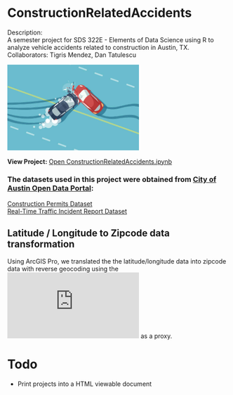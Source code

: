 # ConstructionRelatedAccidents
Description: <br>A semester project for SDS 322E - Elements of Data Science using R to analyze vehicle accidents related to construction in Austin, TX.
Collaborators: Tigris Mendez, Dan Tatulescu

<img src="Images/accident.jpg" width="300"/>

**View Project:** [Open ConstructionRelatedAccidents.ipynb](https://github.com/uploadtigris/ConstructionRelatedAccidents/blob/main/ConstructionRelatedAccidents.ipynb)

### The datasets used in this project were obtained from [City of Austin Open Data Portal](https://data.austintexas.gov/):
[Construction Permits Dataset](https://data.austintexas.gov/Building-and-Development/Issued-Construction-Permits/3syk-w9eu/about_data)<br>
[Real-Time Traffic Incident Report Dataset](https://data.austintexas.gov/Transportation-and-Mobility/Real-Time-Traffic-Incident-Reports/dx9v-zd7x/about_data)

## Latitude / Longitude to Zipcode data transformation

Using ArcGIS Pro, we translated the the latitude/longitude data into zipcode data with reverse geocoding using the ![Tiger 2024 Shape Files](https://www.census.gov/geographies/mapping-files/time-series/geo/tiger-line-file.html) as a proxy.

# Todo

- Print projects into a HTML viewable document
